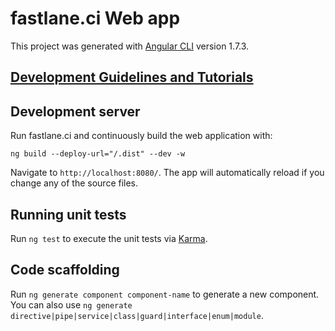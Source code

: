 # fastlane.ci Web app

This project was generated with [Angular CLI](https://github.com/angular/angular-cli) version 1.7.3.

## [Development Guidelines and Tutorials](../docs/front_end/README.md)

## Development server

Run fastlane.ci and continuously build the web application with:
```
ng build --deploy-url="/.dist" --dev -w
```
Navigate to `http://localhost:8080/`. The app will automatically reload if you change any of the source files.

## Running unit tests

Run `ng test` to execute the unit tests via [Karma](https://karma-runner.github.io).

## Code scaffolding

Run `ng generate component component-name` to generate a new component. You can also use `ng generate directive|pipe|service|class|guard|interface|enum|module`.
